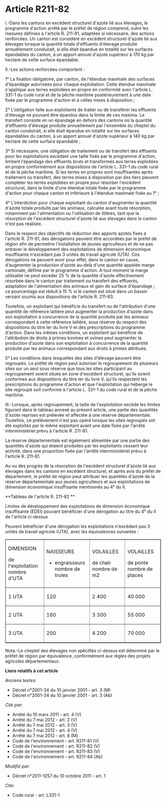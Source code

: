 # Article R211-82

I.-Dans les cantons en excédent structurel d'azote lié aux élevages, le programme d'action arrêté par le préfet de région
comprend, outre les mesures définies à l'article R. 211-81, adaptées si nécessaire, des actions renforcées. Un canton est
considéré en excédent structurel d'azote lié aux élevages lorsque la quantité totale d'effluents d'élevage produite
annuellement conduirait, si elle était épandue en totalité sur les surfaces épandables du canton, à un apport annuel d'azote
supérieur à 170 kg par hectare de cette surface épandable. 

II.-Les actions renforcées comportent : 

1° La fixation obligatoire, par canton, de l'étendue maximale des surfaces d'épandage autorisées pour chaque exploitation.
Cette étendue maximale s'applique aux terres exploitées en propre en conformité avec l'article L. 331-1 du code rural et de
la pêche maritime postérieurement à une date fixée par le programme d'action et à celles mises à disposition ; 

2° L'obligation faite aux exploitants de traiter ou de transférer les effluents d'élevage ne pouvant être épandus dans la
limite de ces maxima. Le transfert consiste en un épandage en dehors des cantons où la quantité d'effluents d'élevage
produite annuellement par l'ensemble du cheptel du canton conduirait, si elle était épandue en totalité sur les surfaces
épandables du canton, à un apport annuel d'azote supérieur à 140 kg par hectare de cette surface épandable ; 

3° Si nécessaire, une obligation de traitement ou de transfert des effluents pour les exploitations excédant une taille fixée
par le programme d'action, limitant l'épandage des effluents bruts et transformés aux terres exploitées en propre
conformément aux dispositions de l'article L. 331-1 du code rural et de la pêche maritime. Si les terres en propres sont
insuffisantes après traitement ou transfert, des terres mises à disposition par des tiers peuvent compléter les terres
exploitées en propre pour résorber l'excédent structurel, dans la limite d'une étendue totale fixée par le programme d'action
pour chaque canton et inférieure à l'étendue maximale fixée au 1° ; 

4° L'interdiction pour chaque exploitant du canton d'augmenter la quantité d'azote totale produite par les animaux, calculée
avant toute résorption, notamment par l'alimentation ou l'utilisation de litières, tant que la résorption de l'excédent
structurel d'azote lié aux élevages dans le canton n'est pas réalisée. 

Dans le respect des objectifs de réduction des apports azotés fixés à l'article R. 211-81, des dérogations peuvent être
accordées par le préfet de région afin de permettre l'installation de jeunes agriculteurs et de ne pas entraver le
développement des exploitations de dimension économique insuffisante n'excédant pas 3 unités de travail agricole (UTA). Ces
dérogations ne peuvent avoir pour effet, dans le canton en cause, d'augmenter la production d'azote au-delà d'une quantité
appelée marge cantonale, définie par le programme d'action. A tout moment la marge utilisable ne peut excéder 25 % de la
quantité d'azote effectivement résorbée dans le canton par traitement ou transfert des effluents, adaptation de
l'alimentation des animaux et gain de surface d'épandage ; ce pourcentage est réduit à 15 % si le canton est situé dans un
bassin versant soumis aux dispositions de l'article R. 211-83. 

Toutefois, un exploitant qui bénéficie du transfert ou de l'attribution d'une quantité de référence laitière peut augmenter
la production d'azote dans son exploitation à concurrence de la quantité produite par les animaux correspondant à cette
référence laitière, sous réserve du respect des dispositions du titre Ier du livre V et des prescriptions du programme
d'action. Dans les mêmes conditions, un exploitant qui bénéficie de l'attribution de droits à primes bovines et ovines peut
augmenter la production d'azote dans son exploitation à concurrence de la quantité produite par les animaux correspondant aux
droits à primes attribués. 

5° Les conditions dans lesquelles des sites d'élevage peuvent être regroupés. Le préfet de région peut autoriser le
regroupement de plusieurs sites sur un seul sous réserve que tous les sites participant au regroupement soient situés en zone
d'excédent structurel, qu'ils soient conformes aux dispositions du titre Ier du livre V, qu'ils respectent les prescriptions
du programme d'action et que l'exploitation qui héberge le site regroupé soit conforme à l'article L. 331-1 du code rural et
de la pêche maritime. 

III.-Lorsque, après regroupement, la taille de l'exploitation excède les limites figurant dans le tableau annexé au présent
article, une partie des quantités d'azote reprises est prélevée et affectée à une réserve départementale. Toutefois, ce
prélèvement n'est pas opéré lorsque les sites regroupés ont été exploités par le même exploitant avant une date fixée par
l'arrêté interministériel prévu à l'article R. 211-81. 

La réserve départementale est également alimentée par une partie des quantités d'azote qui étaient produites par les
exploitants cessant leur activité, dans une proportion fixée par l'arrêté interministériel prévu à l'article R. 211-81. 

Au vu des progrès de la résorption de l'excédent structurel d'azote lié aux élevages dans les cantons en excédent structurel,
et après avis du préfet de département, le préfet de région peut attribuer les quantités d'azote de la réserve départementale
aux jeunes agriculteurs et aux exploitations de dimension économique insuffisante mentionnés au 4° du II. 

**Tableau de l'article R. 211-82 **

Limites de développement des exploitations de dimension économique insuffisante (EDEI) pouvant bénéficier d'une dérogation au
titre du 4° du II de l'article ci-dessus 

Peuvent bénéficier d'une dérogation les exploitations n'excédant pas 3 unités de travail agricole (UTA), avec les
équivalences suivantes : 

<table width="680" cellpadding="0" border="1" cellspacing="0" align="center">
  <tbody>
    <tr>
      <td width="163">

DIMENSION 

de l'exploitation nombre d'UTA 

</td>
      <td width="163">

NAISSEURS

- engraisseurs nombre de truies 

</td>
      <td width="163">

VOLAILLES 

de chair nombre de m2 

</td>
      <td width="163">

VOLAILLES 

de ponte nombre de places 

</td>
    </tr>
    <tr>
      <td width="163">

1 UTA 

</td>
      <td width="163">

120 

</td>
      <td width="163">

2 400 

</td>
      <td width="163">

40 000 

</td>
    </tr>
    <tr>
      <td width="163">

2 UTA 

</td>
      <td width="163">

160 

</td>
      <td width="163">

3 300 

</td>
      <td width="163">

55 000 

</td>
    </tr>
    <tr>
      <td width="163">

3 UTA 

</td>
      <td width="163">

200 

</td>
      <td width="163">

4 200 

</td>
      <td width="163">

70 000 

</td>
    </tr>
  </tbody>
</table>

Nota.-Le cheptel des élevages non spécifiés ci-dessus est déterminé par le préfet de région par équivalence, conformément aux
règles des projets agricoles départementaux.

**Liens relatifs à cet article**

_Anciens textes_:

  - Décret n°2001-34 du 10 janvier 2001 - art. 3 (M)
  - Décret n°2001-34 du 10 janvier 2001 - art. 3 (Ab)

_Cité par_:

  - Arrêté du 10 mars 2011 - art. 4 (V)
  - Arrêté du 7 mai 2012 - art. 2 (V)
  - Arrêté du 7 mai 2012 - art. 3 (V)
  - Arrêté du 7 mai 2012 - art. 4 (V)
  - Arrêté du 7 mai 2012 - art. 6 (M)
  - Code de l'environnement - art. R211-81 (V)
  - Code de l'environnement - art. R211-82 (V)
  - Code de l'environnement - art. R211-83 (V)
  - Code de l'environnement - art. R211-84 (Ab)

_Modifié par_:

  - Décret n°2011-1257 du 10 octobre 2011 - art. 1

_Cite_:

  - Code rural - art. L331-1
